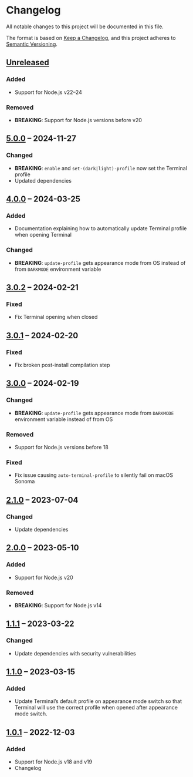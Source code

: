 # Changelog

All notable changes to this project will be documented in this file.

The format is based on [Keep a Changelog](https://keepachangelog.com/en/1.0.0/),
and this project adheres to [Semantic Versioning](https://semver.org/spec/v2.0.0.html).

## [Unreleased](https://github.com/patrik-csak/auto-terminal-profile/compare/v5.0.0...HEAD)

### Added

- Support for Node.js v22–24

### Removed

- **BREAKING**: Support for Node.js versions before v20

## [5.0.0](https://github.com/patrik-csak/auto-terminal-profile/compare/v4.0.0...v5.0.0) – 2024-11-27

### Changed

- **BREAKING**: `enable` and `set-(dark|light)-profile` now set the Terminal profile
- Updated dependencies

## [4.0.0](https://github.com/patrik-csak/auto-terminal-profile/compare/v3.0.2...v4.0.0) – 2024-03-25

### Added

- Documentation explaining how to automatically update Terminal profile when opening Terminal

### Changed

- **BREAKING**: `update-profile` gets appearance mode from OS instead of from `DARKMODE` environment variable

## [3.0.2](https://github.com/patrik-csak/auto-terminal-profile/compare/v3.0.1...v3.0.2) – 2024-02-21

### Fixed

- Fix Terminal opening when closed

## [3.0.1](https://github.com/patrik-csak/auto-terminal-profile/compare/v3.0.0...v3.0.1) – 2024-02-20

### Fixed

- Fix broken post-install compilation step

## [3.0.0](https://github.com/patrik-csak/auto-terminal-profile/compare/v2.1.0...v3.0.0) – 2024-02-19

### Changed

- **BREAKING**: `update-profile` gets appearance mode from `DARKMODE` environment variable instead of from OS

### Removed

- Support for Node.js versions before 18

### Fixed

- Fix issue causing `auto-terminal-profile` to silently fail on macOS Sonoma

## [2.1.0](https://github.com/patrik-csak/auto-terminal-profile/compare/v2.0.0...v2.1.0) – 2023-07-04

### Changed

- Update dependencies

## [2.0.0](https://github.com/patrik-csak/auto-terminal-profile/compare/v1.1.1...v2.0.0) – 2023-05-10

### Added

- Support for Node.js v20

### Removed

- **BREAKING**: Support for Node.js v14

## [1.1.1](https://github.com/patrik-csak/auto-terminal-profile/compare/v1.1.0...v1.1.1) – 2023-03-22

### Changed

- Update dependencies with security vulnerabilities

## [1.1.0](https://github.com/patrik-csak/auto-terminal-profile/compare/v1.0.1...v1.1.0) – 2023-03-15

### Added

- Update Terminal’s default profile on appearance mode switch so that Terminal will use the correct profile when opened after appearance mode switch.

## [1.0.1](https://github.com/patrik-csak/auto-terminal-profile/compare/v1.0.0...v1.0.1) – 2022-12-03

### Added

- Support for Node.js v18 and v19
- Changelog
